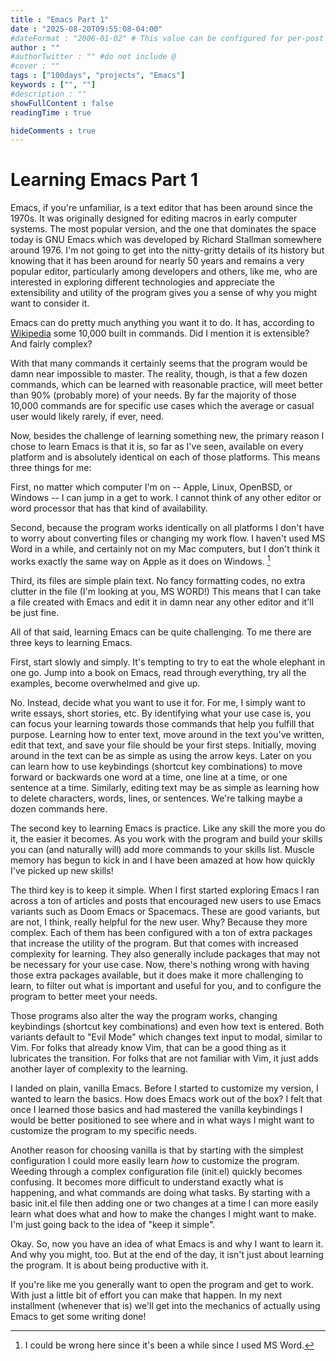 ```yaml
---
title : "Emacs Part 1"
date : "2025-08-20T09:55:08-04:00"
#dateFormat : "2006-01-02" # This value can be configured for per-post date formatting
author : ""
#authorTwitter : "" #do not include @
#cover : ""
tags : ["100days", "projects", "Emacs"]
keywords : ["", ""]
#description : ""
showFullContent : false
readingTime : true

hideComments : true
---
```

# Learning Emacs Part 1

Emacs, if you're unfamiliar, is a text editor that has been around since the 1970s. It was originally designed for editing macros in early computer systems. The most popular version, and the one that dominates the space today is GNU Emacs which was developed by Richard Stallman somewhere around 1976. I'm not going to get into the nitty-gritty details of its history but knowing that it has been around for nearly 50 years and remains a very popular editor, particularly among developers and others, like me, who are interested in exploring different technologies and appreciate the extensibility and utility of the program gives you a sense of why you might want to consider it.

Emacs can do pretty much anything you want it to do. It has, according to [Wikipedia](https://en.wikipedia.org/wiki/Emacs) some 10,000 built in commands. Did I mention it is extensible? And fairly complex?

With that many commands it certainly seems that the program would be damn near impossible to master.  The reality, though, is that a few dozen commands, which can be learned with reasonable practice, will meet better than 90% (probably more) of your needs.  By far the majority of those 10,000 commands are for specific use cases which the average or casual user would likely rarely, if ever, need.

Now, besides the challenge of learning something new, the primary reason I chose to learn Emacs is that it is, so far as I've seen, available on every platform and is absolutely identical on each of those platforms. This means three things for me: 

First, no matter which computer I'm on -- Apple, Linux, OpenBSD, or Windows -- I can jump in a get to work. I cannot think of any other editor or word processor that has that kind of availability.

Second, because the program works identically on all platforms I don't have to worry about converting files or changing my work flow. I haven't used MS Word in a while, and certainly not on my Mac computers, but I don't think it works exactly the same way on Apple as it does on Windows. [^1] 

Third, its files are simple plain text. No fancy formatting codes, no extra clutter in the file (I'm looking at you, MS WORD!) This means that I can take a file created with Emacs and edit it in damn near any other editor and it'll be just fine.

All of that said, learning Emacs can be quite challenging. To me there are three keys to learning Emacs. 

First, start slowly and simply. It's tempting to try to eat the whole elephant in one go. Jump into a book on Emacs, read through everything, try all the examples, become overwhelmed and give up. 

No. Instead, decide what you want to use it for. For me, I simply want to write essays, short stories, etc. By identifying what your use case is, you can focus your learning towards those commands that help you fulfill that purpose. Learning how to enter text, move around in the text you've written, edit that text, and save your file should be your first steps. Initially, moving around in the text can be as simple as using the arrow keys. Later on you can learn how to use keybindings (shortcut key combinations) to move forward or backwards one word at a time, one line at a time, or one sentence at a time. Similarly, editing text may be as simple as learning how to delete characters, words, lines, or sentences.  We're talking maybe a dozen commands here.  

The second key to learning Emacs is practice. Like any skill the more you do it, the easier it becomes. As you work with the program and build your skills you can (and naturally will) add more commands to your skills list. Muscle memory has begun to kick in and I have been amazed at how how quickly I've picked up new skills!

The third key is to keep it simple. When I first started exploring Emacs I ran across a ton of articles and posts that encouraged new users to use Emacs variants such as Doom Emacs or Spacemacs. These are good variants, but are not, I think, really helpful for the new user.  Why? Because they more complex.  Each of them has been configured with a ton of extra packages that increase the utility of the program. But that comes with increased complexity for learning. They also generally include packages that may not be necessary for your use case.  Now, there's nothing wrong with having those extra packages available, but it does make it more challenging to learn, to filter out what is important and useful for you, and to configure the program to better meet your needs. 

Those programs also alter the way the program works, changing keybindings (shortcut key combinations) and even how text is entered. Both variants default to "Evil Mode" which changes text input to modal, similar to Vim. For folks that already know Vim, that can be a good thing as it lubricates the transition. For folks that are not familiar with Vim, it just adds another layer of complexity to the learning.

I landed on plain, vanilla Emacs. Before I started to customize my version, I wanted to learn the basics.  How does Emacs work out of the box? I felt that once I learned those basics and had mastered the vanilla keybindings I would be better positioned to see where and in what ways I might want to customize the program to my specific needs.

Another reason for choosing vanilla is that by starting with the simplest configuration I could more easily learn _how_ to customize the program. Weeding through a complex configuration file (init.el) quickly becomes confusing. It becomes more difficult to understand exactly what is happening, and what commands are doing what tasks. By starting with a basic init.el file then adding one or two changes at a time I can more easily learn what does what and how to make the changes I might want to make.  I'm just going back to the idea of "keep it simple".

Okay.  So, now you have an idea of what Emacs is and why I want to learn it. And why you might, too. But at the end of the day, it isn't just about learning the program. It is about being productive with it.

If you're like me you generally want to open the program and get to work. With just a little bit of effort you can make that happen.  In my next installment (whenever that is) we'll get into the mechanics of actually using Emacs to get some writing done!


[^1]: I could be wrong here since it's been a while since I used MS Word.
